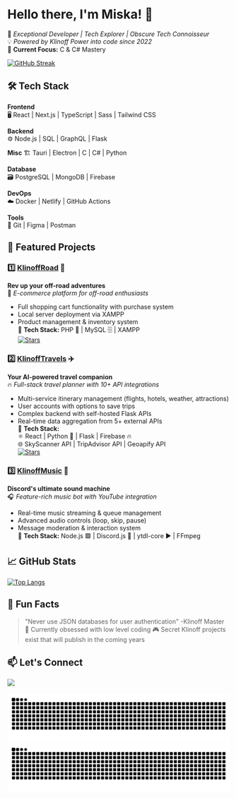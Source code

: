 # Hello there, I'm Miska! 👋

🚀 *Exceptional Developer | Tech Explorer | Obscure Tech Connoisseur*  
💡 *Powered by Klinoff Power into code since 2022*  
🌱 **Current Focus:** C & C# Mastery

[![GitHub Streak](https://streak-stats.demolab.com?user=miskamero&theme=dark&border_radius=6&mode=weekly)](https://git.io/streak-stats)

## 🛠️ Tech Stack

**Frontend**  
🖥️ React | Next.js | TypeScript | Sass | Tailwind CSS

**Backend**  
⚙️ Node.js | SQL | GraphQL  | Flask

**Misc**
🏗  Tauri | Electron | C | C# | Python

**Database**  
🗃️ PostgreSQL | MongoDB | Firebase  

**DevOps**  
☁️ Docker | Netlify | GitHub Actions

**Tools**  
🔧 Git | Figma | Postman

## 🌟 Featured Projects


### 1️⃣ [KlinoffRoad](https://github.com/miskamero/KlinoffRoad) 🛒 
**Rev up your off-road adventures**  
🚀 *E-commerce platform for off-road enthusiasts*  
- Full shopping cart functionality with purchase system  
- Local server deployment via XAMPP  
- Product management & inventory system  
📌 **Tech Stack:** PHP 🐘 | MySQL 🗄️ | XAMPP  
[![Stars](https://img.shields.io/github/stars/miskamero/KlinoffRoad?style=flat-square)](https://github.com/miskamero/KlinoffRoad)


### 2️⃣ [KlinoffTravels](https://github.com/miskamero/KlinoffTravels) ✈️ 
**Your AI-powered travel companion**  
🔥 *Full-stack travel planner with 10+ API integrations*  
- Multi-service itinerary management (flights, hotels, weather, attractions) 
- User accounts with options to save trips 
- Complex backend with self-hosted Flask APIs  
- Real-time data aggregation from 5+ external APIs  
📌 **Tech Stack:**  
⚛️ React | Python 🐍 | Flask | Firebase 🔥  
🌐 SkyScanner API | TripAdvisor API | Geoapify API  
[![Stars](https://img.shields.io/github/stars/miskamero/KlinoffTravels?style=flat-square)](https://github.com/miskamero/KlinoffTravels)


### 3️⃣  [KlinoffMusic](https://github.com/miskamero/Klinoff-Music)  🎵

**Discord's ultimate sound machine**  
🎧  _Feature-rich music bot with YouTube integration_

-   Real-time music streaming & queue management
-   Advanced audio controls (loop, skip, pause)
-   Message moderation & interaction system  
    📌  **Tech Stack:**
    Node.js 🟩 | Discord.js 🤖 | ytdl-core ▶️ | FFmpeg

## 📈 GitHub Stats
<!--
[![Miska's GitHub Stats](https://github-readme-stats.vercel.app/api?username=miskamero&show_icons=true&theme=radical)](https://github.com/miskamero)-->

[![Top Langs](https://github-readme-stats.vercel.app/api/top-langs/?username=miskamero&layout=compact&theme=vision-friendly-dark)](https://github.com/miskamero)

## 💬 Fun Facts

> "Never use JSON databases for user authentication" -Klinoff Master  
> 🎲 Currently obsessed with low level coding
> 🎮 Secret Klinoff projects exist that will publish in the coming years

## 📫 Let's Connect

[<img src="https://img.shields.io/badge/LinkedIn-0077B5?style=for-the-badge&logo=linkedin&logoColor=white">](https://www.linkedin.com/in/miskamero/)

![Snake Light](https://github.com/miskamero/miskamero/blob/output/snake.svg#gh-light-mode-only)
![Snake Dark](https://github.com/miskamero/miskamero/blob/output/snake-dark.svg#gh-dark-mode-only)